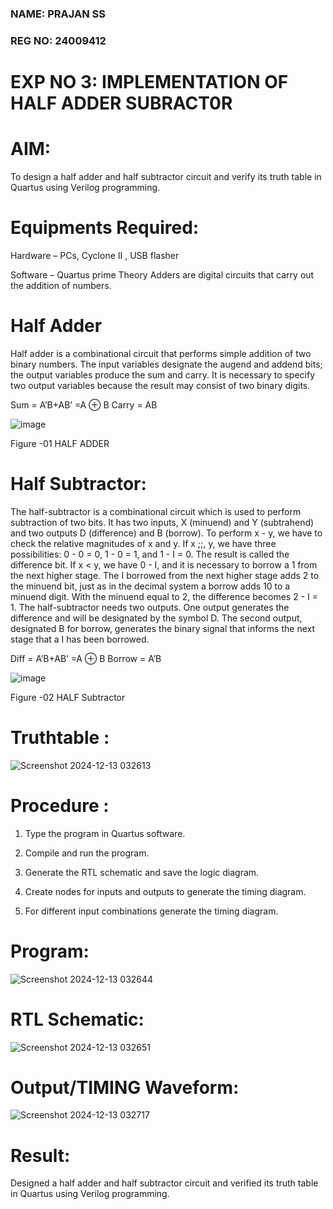 ### NAME: PRAJAN SS
### REG NO: 24009412
# EXP NO 3: IMPLEMENTATION OF HALF ADDER SUBRACT0R
# AIM:

To design a half adder and half subtractor circuit and verify its truth table in Quartus using Verilog programming.

# Equipments Required:

Hardware – PCs, Cyclone II , USB flasher 

Software – Quartus prime Theory Adders are digital circuits that carry out the addition of numbers.

# Half Adder

Half adder is a combinational circuit that performs simple addition of two binary numbers. The input variables designate the augend and addend bits; the output variables produce the sum and carry. It is necessary to specify two output variables because the result may consist of two binary digits.

Sum = A’B+AB’ =A ⊕ B Carry = AB

![image](https://github.com/naavaneetha/HALF_ADDER_SUBTRACTOR/assets/154305477/bd4a0b2c-cdbc-4184-ab08-81578f121e1f)

Figure -01 HALF ADDER

# Half Subtractor:

The half-subtractor is a combinational circuit which is used to perform subtraction of two bits. It has two inputs, X (minuend) and Y (subtrahend) and two outputs D (difference) and B (borrow). To perform x - y, we have to check the relative magnitudes of x and y. If x ;;, y, we have three possibilities: 0 - 0 = 0, 1 - 0 = 1, and 1 - I = 0. The result is called the difference bit. If x < y, we have 0 - I, and it is necessary to borrow a 1 from the next higher stage. The I borrowed from the next higher stage adds 2 to the minuend bit, just as in the decimal system a borrow adds 10 to a minuend digit. With the minuend equal to 2, the difference becomes 2 - I = 1. The half-subtractor needs two outputs. One output generates the difference and will be designated by the symbol D. The second output, designated B for borrow, generates the binary signal that informs the next stage that a I has been borrowed. 

Diff = A’B+AB’ =A ⊕ B
Borrow = A’B

 ![image](https://github.com/naavaneetha/HALF_ADDER_SUBTRACTOR/assets/154305477/d76b099c-513f-4e7c-843a-e2fd028a531a)

Figure -02 HALF Subtractor

# Truthtable :

![Screenshot 2024-12-13 032613](https://github.com/user-attachments/assets/6724f99d-f2f7-4a3b-a0bc-f8a1199b1c56)


# Procedure :

1.	Type the program in Quartus software.

2.	Compile and run the program.

3.	Generate the RTL schematic and save the logic diagram.

4.	Create nodes for inputs and outputs to generate the timing diagram.

5.	For different input combinations generate the timing diagram.


# Program:

![Screenshot 2024-12-13 032644](https://github.com/user-attachments/assets/6de5e571-6090-4c0d-89cf-2e06750617e5)



# RTL Schematic:

![Screenshot 2024-12-13 032651](https://github.com/user-attachments/assets/5b0e52ed-3ec5-4611-8e8e-1f9efdf99399)


# Output/TIMING Waveform:

![Screenshot 2024-12-13 032717](https://github.com/user-attachments/assets/73e2a199-3f7e-4c08-bcf7-4e4eb577d709)


# Result:

Designed a half adder and half subtractor circuit and verified its truth table in Quartus using Verilog
programming.
